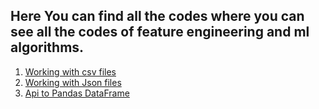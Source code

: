 ## Here You can find all the codes where you can see all the codes of feature engineering and ml algorithms.

1. [Working with csv files](https://github.com/maa786/ML-and-Feature-Engineering/tree/main/day15%20-%20working%20with%20csv%20files)
2. [Working with Json files](https://github.com/maa786/ML-and-Feature-Engineering/tree/main/2-%20working-with-json-and-sql)
3. [Api to Pandas DataFrame](https://github.com/maa786/ML-and-Feature-Engineering/tree/main/3-api-to-dataframel)

